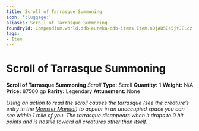 ```yaml
---
title: Scroll of Tarrasque Summoning
icon: ':luggage:'
aliases: Scroll of Tarrasque Summoning
foundryId: Compendium.world.ddb-eureka-ddb-items.Item.nOjAB5Bs5jtJELcz
tags:
- Item
---
```


# Scroll of Tarrasque Summoning

**Scroll of Tarrasque Summoning**
_Scroll_
**Type:** Scroll
**Quantity:** 1
**Weight:** N/A
**Price:** 87500 gp
**Rarity:** Legendary
**Attunement:** None

*Using an action to read the scroll causes the tarrasque (see the creature’s entry in the *<a href="https://www.dndbeyond.com/sources/mm">Monster Manual</a>*) to appear in an unoccupied space you can see within 1 mile of you. The tarrasque disappears when it drops to 0 hit points and is hostile toward all creatures other than itself.*